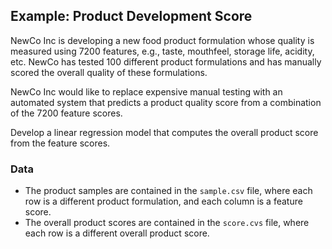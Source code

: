 ## Example: Product Development Score

NewCo Inc is developing a new food product formulation whose quality is measured using 7200 features, e.g., taste, mouthfeel, storage life, acidity, etc. NewCo has tested 100 different product formulations and has manually scored the overall quality of these formulations.  

NewCo Inc would like to replace expensive manual testing with an automated system that predicts a product quality score from a combination of the 7200 feature scores. 

Develop a linear regression model that computes the overall product score from the feature scores.

### Data
* The product samples are contained in the `sample.csv` file, where each row is a different product formulation, and each column is a feature score. 
* The overall product scores are contained in the `score.cvs` file, where each row is a different overall product score. 

